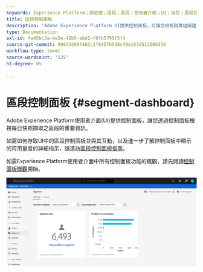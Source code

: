 ```yaml
---
keywords: Experience Platform；設定檔；區段；區段；使用者介面；UI；自訂；區段控制面板；控制面板
title: 區段控制面板
description: 'Adobe Experience Platform UI提供控制面板，可讓您檢視與貴組織建立和維護之區段相關的重要量度。 '
type: Documentation
exl-id: 4a45bc3a-be5e-42b5-abd1-f0fb5795f5f4
source-git-commit: 998332007465c1f8457b5d8cf0e153d513505d39
workflow-type: tm+mt
source-wordcount: '125'
ht-degree: 0%

---
```


#  區段控制面板  {#segment-dashboard}

Adobe Experience Platform使用者介面(UI)提供控制面板，讓您透過控制面板檢視每日快照擷取之區段的重要資訊。

如需如何存取UI中的區段控制面板並與其互動，以及進一步了解控制面板中顯示的可用量度的詳細指示，請造訪[區段控制面板指南](../../dashboards/guides/segments.md)。

如需Experience Platform使用者介面中所有控制面板功能的概觀，請先閱讀[控制面板概觀](../../dashboards/home.md)開始。

![](../images/ui/segment-dashboard/dashboard-overview.png)
